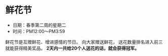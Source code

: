 # 鲜花节

- 日期：春季第二周的星期二
- 时间：PM12:00〜PM3:59

鲜花节是互赠鲜花、增进感情的节日。
向大家赠送鲜花，
送花数量排名进入前三就能获得精美奖品。
**2天内一共给20个人送花的话，就会获得冠军。**
